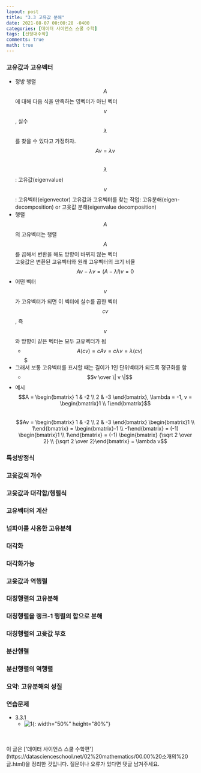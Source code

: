 ```yaml
---
layout: post
title: "3.3 고유값 분해"
date: 2021-08-07 00:00:28 -0400
categories: [데이터 사이언스 스쿨 수학]
tags: [선형대수학]
comments: true
math: true
---
```


### 고유값과 고유벡터
- 정방 행렬 $$A$$에 대해 다음 식을 만족하는 영벡터가 아닌 벡터 $$v$$, 실수 $$\lambda$$ 를 찾을 수 있다고 가정하자. <br/>
$$Av = \lambda v$$ <br/>
$$\lambda$$: 고유값(eigenvalue)
$$v$$: 고유벡터(eigenvector)
고유값과 고유벡터를 찾는 작업: 고유분해(eigen-decomposition) or 고윳값 분해(eigenvalue decomposition)
- 행렬 $$A$$의 고유벡터는 행렬 $$A$$를 곱해서 변환을 해도 방향이 바뀌지 않는 벡터<br/>
고윳값은 변환된 고유벡터와 원래 고유벡터의 크기 비율 <br/>
$$Av- \lambda v = (A -\lambda I)v = 0$$
- 어떤 벡터 $$v$$가 고유벡터가 되면 이 벡터에 실수를 곱한 벡터 $$cv$$, 즉 $$v$$와 방향이 같은 벡터는 모두 고유벡터가 됨
    - $$A(cv) = cAv = c \lambda v = \lambda (cv)$$$
- 그래서 보통 고유벡터를 표시할 때는 길이가 1인 단위벡터가 되도록 졍규화를 함
    - $$v \over \| v \|$$ 
- 예시 <br/>
$$A = \begin{bmatrix} 1 & -2 \\ 2 & -3 \end{bmatrix}, \lambda = -1, v = \begin{bmatrix}1 \\ 1\end{bmatrix}$$ <br/>
$$Av = \begin{bmatrix} 1 & -2 \\ 2 & -3 \end{bmatrix} \begin{bmatrix}1 \\ 1\end{bmatrix} = \begin{bmatrix}-1 \\ -1\end{bmatrix} = (-1) \begin{bmatrix}1 \\ 1\end{bmatrix} = (-1) \begin{bmatrix} {\sqrt 2 \over 2} \\ {\sqrt 2 \over 2}\end{bmatrix} = \lambda v$$

### 특성방정식

### 고윳값의 개수
### 고윳값과 대각합/행렬식
### 고유벡터의 계산
### 넘파이를 사용한 고유분해
### 대각화
### 대각화가능
### 고윳값과 역행렬
### 대칭행렬의 고유분해
### 대칭행렬을 랭크-1 행렬의 합으로 분해
### 대칭행렬의 고윳값 부호
### 분산행렬
### 분산행렬의 역행렬
### 요약: 고유분해의 성질

### 연습문제
- 3.3.1
    - ![1](/images/linearalgebra/3_3/1.png){: width="50%" height="80%"} 

<br/>
<br/>
이 글은 ['데이터 사이언스 스쿨 수학편'](https://datascienceschool.net/02%20mathematics/00.00%20소개의%20글.html)을 정리한 것입니다.
질문이나 오류가 있다면 댓글 남겨주세요.